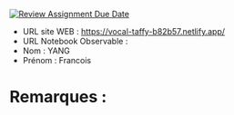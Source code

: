 [![Review Assignment Due Date](https://classroom.github.com/assets/deadline-readme-button-22041afd0340ce965d47ae6ef1cefeee28c7c493a6346c4f15d667ab976d596c.svg)](https://classroom.github.com/a/zNKu7jDa)
- URL site WEB : https://vocal-taffy-b82b57.netlify.app/
- URL Notebook Observable :
- Nom : YANG   
- Prénom : Francois

# Remarques :
